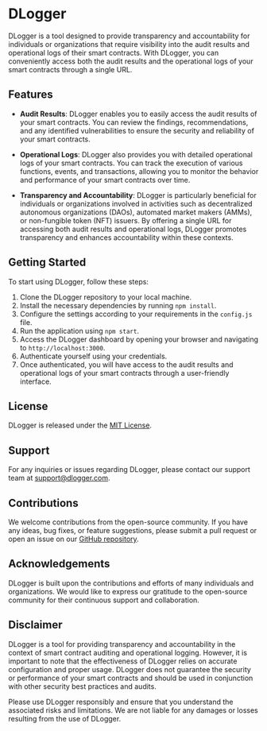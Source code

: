 # DLogger

DLogger is a tool designed to provide transparency and accountability for individuals or organizations that require visibility into the audit results and operational logs of their smart contracts. With DLogger, you can conveniently access both the audit results and the operational logs of your smart contracts through a single URL.

## Features

- **Audit Results**: DLogger enables you to easily access the audit results of your smart contracts. You can review the findings, recommendations, and any identified vulnerabilities to ensure the security and reliability of your smart contracts.

- **Operational Logs**: DLogger also provides you with detailed operational logs of your smart contracts. You can track the execution of various functions, events, and transactions, allowing you to monitor the behavior and performance of your smart contracts over time.

- **Transparency and Accountability**: DLogger is particularly beneficial for individuals or organizations involved in activities such as decentralized autonomous organizations (DAOs), automated market makers (AMMs), or non-fungible token (NFT) issuers. By offering a single URL for accessing both audit results and operational logs, DLogger promotes transparency and enhances accountability within these contexts.

## Getting Started

To start using DLogger, follow these steps:

1. Clone the DLogger repository to your local machine.
2. Install the necessary dependencies by running `npm install`.
3. Configure the settings according to your requirements in the `config.js` file.
4. Run the application using `npm start`.
5. Access the DLogger dashboard by opening your browser and navigating to `http://localhost:3000`.
6. Authenticate yourself using your credentials.
7. Once authenticated, you will have access to the audit results and operational logs of your smart contracts through a user-friendly interface.

## License

DLogger is released under the [MIT License](https://opensource.org/licenses/MIT).

## Support

For any inquiries or issues regarding DLogger, please contact our support team at support@dlogger.com.

## Contributions

We welcome contributions from the open-source community. If you have any ideas, bug fixes, or feature suggestions, please submit a pull request or open an issue on our [GitHub repository](https://github.com/dlogger/dlogger).

## Acknowledgements

DLogger is built upon the contributions and efforts of many individuals and organizations. We would like to express our gratitude to the open-source community for their continuous support and collaboration.

## Disclaimer

DLogger is a tool for providing transparency and accountability in the context of smart contract auditing and operational logging. However, it is important to note that the effectiveness of DLogger relies on accurate configuration and proper usage. DLogger does not guarantee the security or performance of your smart contracts and should be used in conjunction with other security best practices and audits.

Please use DLogger responsibly and ensure that you understand the associated risks and limitations. We are not liable for any damages or losses resulting from the use of DLogger.